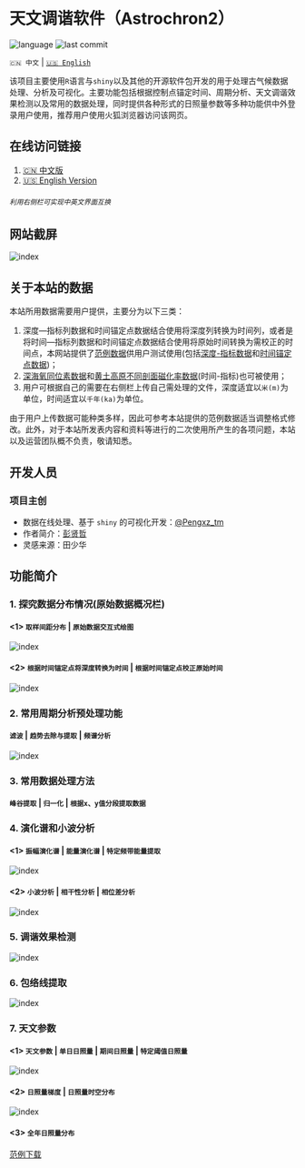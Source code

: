 # 天文调谐软件（Astrochron2）
![language](https://img.shields.io/github/languages/top/swsoyee/2019-ncov-japan?style=flat-square&logo=r)
![last commit](https://img.shields.io/github/last-commit/swsoyee/2019-ncov-japan?style=flat-square)

`🇨🇳 中文` | [`🇺🇸 English`](https://github.com/swsoyee/2019-ncov-japan/blob/master/README.en.md)

该项目主要使用`R`语言与`shiny`以及其他的开源软件包开发的用于处理古气候数据处理、分析及可视化。主要功能包括根据控制点锚定时间、周期分析、天文调谐效果检测以及常用的数据处理，同时提供各种形式的日照量参数等多种功能供中外登录用户使用，推荐用户使用火狐浏览器访问该网页。
## 在线访问链接

1. [🇨🇳 中文版](https://pengxz.shinyapps.io/Astrochron2/)
2. [🇺🇸 English Version](https://pengxz.shinyapps.io/Astrochron2/)

###### `利用右侧栏可实现中英文界面互换`
## 网站截屏

![index](https://github.com/Pengxz-tm/Astrochron-app/blob/main/login.png)

## 关于本站的数据

本站所用数据需要用户提供，主要分为以下三类：

1. 深度—指标列数据和时间锚定点数据结合使用将深度列转换为时间列，或者是将时间—指标列数据和时间锚定点数据结合使用将原始时间转换为需校正的时间点，本网站提供了[范例数据](https://github.com/Pengxz-tm/Astrochron2)供用户测试使用(包括[深度-指标数据](https://github.com/Pengxz-tm/Astrochron2/blob/main/%E9%80%9A%E7%94%A8%E6%95%B0%E6%8D%AE.xlsx)和[时间锚定点数据](https://github.com/Pengxz-tm/Astrochron2/blob/main/%E6%97%B6%E9%97%B4%E9%94%9A%E5%AE%9A%E6%95%B0%E6%8D%AE.xlsx))；
2. [深海氧同位素数据](https://github.com/Pengxz-tm/Astrochron2/blob/main/LR04_Stack_0_5320ka.xlsx)和[黄土高原不同剖面磁化率数据](https://github.com/Pengxz-tm/Astrochron2/blob/main/%E8%8C%83%E4%BE%8B%E6%95%B0%E6%8D%AE.xlsx)(时间-指标)也可被使用；
3. 用户可根据自己的需要在右侧栏上传自己需处理的文件，深度适宜以`米(m)`为单位，时间适宜以`千年(ka)`为单位。

由于用户上传数据可能种类多样，因此可参考本站提供的范例数据适当调整格式修改。此外，对于本站所发表内容和资料等进行的二次使用所产生的各项问题，本站以及运营团队概不负责，敬请知悉。

## 开发人员

### 项目主创

- 数据在线处理、基于 `shiny` 的可视化开发：[@Pengxz_tm](https://pengxz.shinyapps.io/Astrochron2/)  
- 作者简介：[彭贤哲](http://www.jiaobu365.com/Free/5d8aedcfa4c2c.html)  
- 灵感来源：田少华

## 功能简介

### 1. 探究数据分布情况(原始数据概况栏)
#### <1> `取样间距分布` | `原始数据交互式绘图`
![index](https://github.com/Pengxz-tm/Astrochron-app/blob/main/strats1.png)
#### <2> `根据时间锚定点将深度转换为时间` | `根据时间锚定点校正原始时间`
![index](https://github.com/Pengxz-tm/Astrochron-app/blob/main/strats2.png)

### 2. 常用周期分析预处理功能
#### `滤波` | `趋势去除与提取` | `频谱分析`
![index](https://github.com/Pengxz-tm/Astrochron-app/blob/main/prewhite.png)

### 3. 常用数据处理方法
#### `峰谷提取` | `归一化` | `根据x、y值分段提取数据`

### 4. 演化谱和小波分析
#### <1> `振幅演化谱` | `能量演化谱` | `特定频带能量提取`
![index](https://github.com/Pengxz-tm/Astrochron-app/blob/main/evolution.png)
#### <2> `小波分析` | `相干性分析` | `相位差分析`
![index](https://github.com/Pengxz-tm/Astrochron-app/blob/main/wavelet.png)

### 5. 调谐效果检测
![index](https://github.com/Pengxz-tm/Astrochron-app/blob/main/effect.png)

### 6. 包络线提取
![index](https://github.com/Pengxz-tm/Astrochron-app/blob/main/envolope.png)


### 7. 天文参数
#### <1> `天文参数` | `单日日照量` | `期间日照量` | `特定阈值日照量`
![index](https://github.com/Pengxz-tm/Astrochron-app/blob/main/inso1.png)
#### <2> `日照量梯度` | `日照量时空分布`
![index](https://github.com/Pengxz-tm/Astrochron-app/blob/main/inso2.png)
#### <3> `全年日照量分布`
[范例下载](https://github.com/Pengxz-tm/Astrochron-app/blob/main/insolation.html)
